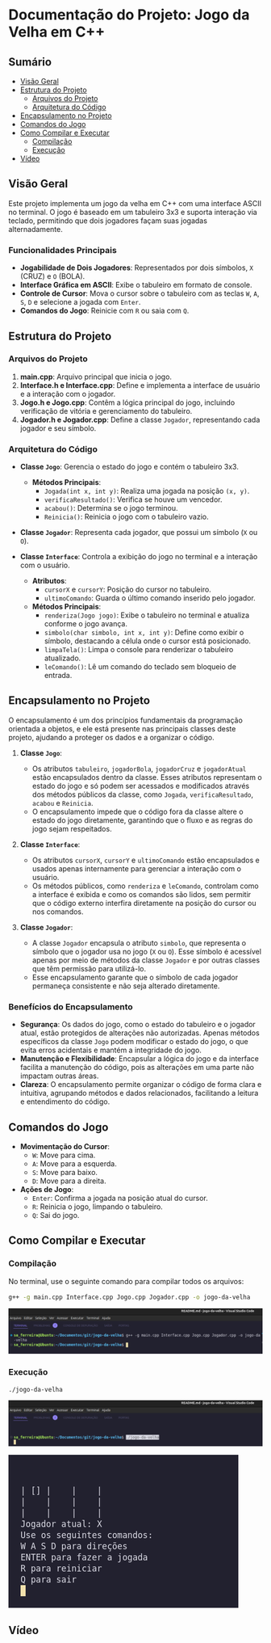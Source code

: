 # Documentação do Projeto: Jogo da Velha em C++

## Sumário

- [Visão Geral](#visão-geral)
- [Estrutura do Projeto](#estrutura-do-projeto)
  - [Arquivos do Projeto](#arquivos-do-projeto)
  - [Arquitetura do Código](#arquitetura-do-código)
- [Encapsulamento no Projeto](#encapsulamento-no-projeto)
- [Comandos do Jogo](#comandos-do-jogo)
- [Como Compilar e Executar](#como-compilar-e-executar)
  - [Compilação](#compilação)
  - [Execução](#execução)
- [Vídeo](#vídeo)

## Visão Geral

Este projeto implementa um jogo da velha em C++ com uma interface ASCII no terminal. O jogo é baseado em um tabuleiro 3x3 e suporta interação via teclado, permitindo que dois jogadores façam suas jogadas alternadamente.

### Funcionalidades Principais

- **Jogabilidade de Dois Jogadores**: Representados por dois símbolos, `X` (CRUZ) e `O` (BOLA).
- **Interface Gráfica em ASCII**: Exibe o tabuleiro em formato de console.
- **Controle de Cursor**: Mova o cursor sobre o tabuleiro com as teclas `W`, `A`, `S`, `D` e selecione a jogada com `Enter`.
- **Comandos do Jogo**: Reinicie com `R` ou saia com `Q`.

## Estrutura do Projeto

### Arquivos do Projeto

1. **main.cpp**: Arquivo principal que inicia o jogo.
2. **Interface.h e Interface.cpp**: Define e implementa a interface de usuário e a interação com o jogador.
3. **Jogo.h e Jogo.cpp**: Contêm a lógica principal do jogo, incluindo verificação de vitória e gerenciamento do tabuleiro.
4. **Jogador.h e Jogador.cpp**: Define a classe `Jogador`, representando cada jogador e seu símbolo.

### Arquitetura do Código

- **Classe `Jogo`**: Gerencia o estado do jogo e contém o tabuleiro 3x3.

  - **Métodos Principais**:
    - `Jogada(int x, int y)`: Realiza uma jogada na posição `(x, y)`.
    - `verificaResultado()`: Verifica se houve um vencedor.
    - `acabou()`: Determina se o jogo terminou.
    - `Reinicia()`: Reinicia o jogo com o tabuleiro vazio.

- **Classe `Jogador`**: Representa cada jogador, que possui um símbolo (`X` ou `O`).

- **Classe `Interface`**: Controla a exibição do jogo no terminal e a interação com o usuário.
  - **Atributos**:
    - `cursorX` e `cursorY`: Posição do cursor no tabuleiro.
    - `ultimoComando`: Guarda o último comando inserido pelo jogador.
  - **Métodos Principais**:
    - `renderiza(Jogo jogo)`: Exibe o tabuleiro no terminal e atualiza conforme o jogo avança.
    - `simbolo(char simbolo, int x, int y)`: Define como exibir o símbolo, destacando a célula onde o cursor está posicionado.
    - `limpaTela()`: Limpa o console para renderizar o tabuleiro atualizado.
    - `leComando()`: Lê um comando do teclado sem bloqueio de entrada.

## Encapsulamento no Projeto

O encapsulamento é um dos princípios fundamentais da programação orientada a objetos, e ele está presente nas principais classes deste projeto, ajudando a proteger os dados e a organizar o código.

1. **Classe `Jogo`**:

   - Os atributos `tabuleiro`, `jogadorBola`, `jogadorCruz` e `jogadorAtual` estão encapsulados dentro da classe. Esses atributos representam o estado do jogo e só podem ser acessados e modificados através dos métodos públicos da classe, como `Jogada`, `verificaResultado`, `acabou` e `Reinicia`.
   - O encapsulamento impede que o código fora da classe altere o estado do jogo diretamente, garantindo que o fluxo e as regras do jogo sejam respeitados.

2. **Classe `Interface`**:

   - Os atributos `cursorX`, `cursorY` e `ultimoComando` estão encapsulados e usados apenas internamente para gerenciar a interação com o usuário.
   - Os métodos públicos, como `renderiza` e `leComando`, controlam como a interface é exibida e como os comandos são lidos, sem permitir que o código externo interfira diretamente na posição do cursor ou nos comandos.

3. **Classe `Jogador`**:
   - A classe `Jogador` encapsula o atributo `simbolo`, que representa o símbolo que o jogador usa no jogo (`X` ou `O`). Esse símbolo é acessível apenas por meio de métodos da classe `Jogador` e por outras classes que têm permissão para utilizá-lo.
   - Esse encapsulamento garante que o símbolo de cada jogador permaneça consistente e não seja alterado diretamente.

### Benefícios do Encapsulamento

- **Segurança**: Os dados do jogo, como o estado do tabuleiro e o jogador atual, estão protegidos de alterações não autorizadas. Apenas métodos específicos da classe `Jogo` podem modificar o estado do jogo, o que evita erros acidentais e mantém a integridade do jogo.
- **Manutenção e Flexibilidade**: Encapsular a lógica do jogo e da interface facilita a manutenção do código, pois as alterações em uma parte não impactam outras áreas.
- **Clareza**: O encapsulamento permite organizar o código de forma clara e intuitiva, agrupando métodos e dados relacionados, facilitando a leitura e entendimento do código.

## Comandos do Jogo

- **Movimentação do Cursor**:
  - `W`: Move para cima.
  - `A`: Move para a esquerda.
  - `S`: Move para baixo.
  - `D`: Move para a direita.
- **Ações de Jogo**:
  - `Enter`: Confirma a jogada na posição atual do cursor.
  - `R`: Reinicia o jogo, limpando o tabuleiro.
  - `Q`: Sai do jogo.

## Como Compilar e Executar

### Compilação

No terminal, use o seguinte comando para compilar todos os arquivos:

```bash
g++ -g main.cpp Interface.cpp Jogo.cpp Jogador.cpp -o jogo-da-velha
```

![compilação](/src/cp.png)

### Execução

```
./jogo-da-velha
```

![execução](/src/ex.png)

![jogo](/src/game.png)

## Vídeo
